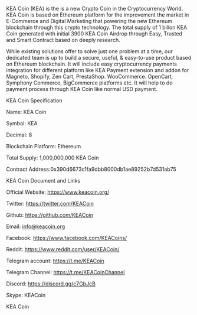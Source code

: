 KEA Coin (KEA) is the is a new Crypto Coin in the Cryptocurrency World. KEA Coin is based on Ethereum platform for the improvement the market in E-Commerce and Digital Marketing that powering the new Ethereum blockchain through this crypto technology. The total supply of 1 billon KEA Coin generated with initial 3900 KEA Coin Airdrop through Easy, Trusted and Smart Contract based on deeply research.

While existing solutions offer to solve just one problem at a time, our dedicated team is up to build a secure, useful, & easy-to-use product based on Ethereum blockchain. It will include easy cryptocurrency payments integration for different platform like KEA Payment extension and addon for Magneto, Shopify, Zen Cart, PrestaShop. WooCommerce. OpenCart, Symphony Commerce, BigCommerce platforms etc. It will help to do payment process through KEA Coin like normal USD payment.



KEA Coin Specification

Name: KEA Coin

Symbol: KEA

Decimal: 8

Blockchain Platform: Ethereum

Total Supply: 1,000,000,000 KEA Coin

Contract Address:0x390d6673c1fa9dbb8000db1ae89252b7d531ab75

KEA Coin Document and Links

Official Website: https://www.keacoin.org/

Twitter: https://twitter.com/KEACoin

Github: https://github.com/KEACoin

Email: info@keacoin.org

Facebook: https://www.facebook.com/KEACoins/

Reddit: https://www.reddit.com/user/KEACoin/

Telegram account: https://t.me/KEACoin

Telegram Channel: https://t.me/KEACoinChannel

Discord: https://discord.gg/c7GbJcB

Skype: KEACoin

KEA Coin

